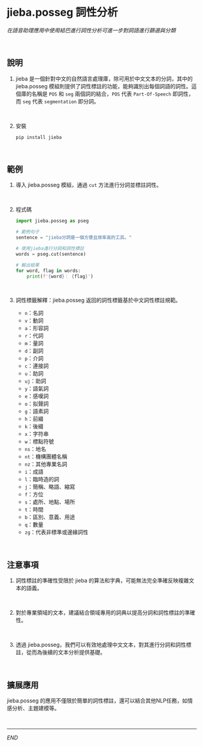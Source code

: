 # jieba.posseg 詞性分析

_在語音助理應用中使用結巴進行詞性分析可進一步對詞語進行篩選與分類_

<br>


## 說明

1. jieba 是一個針對中文的自然語言處理庫，除可用於中文文本的分詞，其中的 jieba.posseg 模組則提供了詞性標註的功能，能夠識別出每個詞語的詞性。這個庫的名稱是 `POS` 和 `seg` 兩個詞的結合，`POS` 代表 `Part-Of-Speech` 即詞性，而 `seg` 代表 `segmentation` 即分詞。

<br>

2. 安裝

    ```python
    pip install jieba
    ```


<br>

## 範例

1. 導入 jieba.posseg 模組，通過 `cut` 方法進行分詞並標註詞性。

<br>

2. 程式碼

    ```python
    import jieba.posseg as pseg

    # 範例句子
    sentence = "jieba分詞是一個方便且效率高的工具。"

    # 使用jieba進行分詞和詞性標註
    words = pseg.cut(sentence)

    # 輸出結果
    for word, flag in words:
        print(f'{word}： {flag}')
    ```

<br>

3. 詞性標籤解釋：jieba.posseg 返回的詞性標籤基於中文詞性標註規範。

   - `n`：名詞
   - `v`：動詞
   - `a`：形容詞
   - `r`：代詞
   - `m`：量詞
   - `d`：副詞
   - `p`：介詞
   - `c`：連接詞
   - `u`：助詞
   - `uj`：助詞
   - `y`：語氣詞
   - `e`：感嘆詞
   - `o`：拟聲詞
   - `g`：語素詞
   - `h`：前綴
   - `k`：後綴
   - `x`：字符串
   - `w`：標點符號
   - `ns`：地名
   - `nt`：機構團體名稱
   - `nz`：其他專業名詞
   - `i`：成語
   - `l`：臨時造的詞
   - `j`：簡稱、略語、縮寫
   - `f`：方位
   - `s`：處所、地點、場所
   - `t`：時間
   - `b`：區別、意義、用途
   - `q`：數量
   - `zg`：代表非標準或邊緣詞性


<br>

## 注意事項

1. 詞性標註的準確性受限於 jieba 的算法和字典，可能無法完全準確反映複雜文本的語義。

<br>

2. 對於專業領域的文本，建議結合領域專用的詞典以提高分詞和詞性標註的準確性。

<br>

3. 透過 jieba.posseg，我們可以有效地處理中文文本，對其進行分詞和詞性標註，從而為後續的文本分析提供基礎。

<br>

## 擴展應用

jieba.posseg 的應用不僅限於簡單的詞性標註，還可以結合其他NLP任務，如情感分析、主題建模等。


<br>

---

_END_